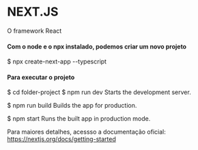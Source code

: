 # NEXT.JS
O framework React

#### Com o node e o npx instalado, podemos criar um novo projeto
$ npx create-next-app --typescript

#### Para executar o projeto
$ cd folder-project
$ npm run dev
    Starts the development server.

$ npm run build
    Builds the app for production.

$ npm start
    Runs the built app in production mode.

Para maiores detalhes, acessso a documentação oficial: https://nextjs.org/docs/getting-started